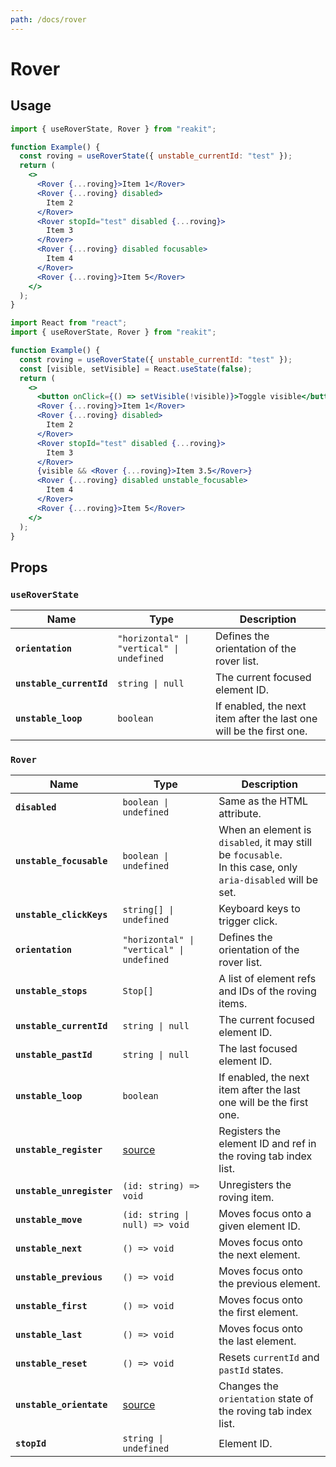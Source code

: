 ```yaml
---
path: /docs/rover
---
```


# Rover

## Usage

```jsx
import { useRoverState, Rover } from "reakit";

function Example() {
  const roving = useRoverState({ unstable_currentId: "test" });
  return (
    <>
      <Rover {...roving}>Item 1</Rover>
      <Rover {...roving} disabled>
        Item 2
      </Rover>
      <Rover stopId="test" disabled {...roving}>
        Item 3
      </Rover>
      <Rover {...roving} disabled focusable>
        Item 4
      </Rover>
      <Rover {...roving}>Item 5</Rover>
    </>
  );
}
```

```jsx
import React from "react";
import { useRoverState, Rover } from "reakit";

function Example() {
  const roving = useRoverState({ unstable_currentId: "test" });
  const [visible, setVisible] = React.useState(false);
  return (
    <>
      <button onClick={() => setVisible(!visible)}>Toggle visible</button>
      <Rover {...roving}>Item 1</Rover>
      <Rover {...roving} disabled>
        Item 2
      </Rover>
      <Rover stopId="test" disabled {...roving}>
        Item 3
      </Rover>
      {visible && <Rover {...roving}>Item 3.5</Rover>}
      <Rover {...roving} disabled unstable_focusable>
        Item 4
      </Rover>
      <Rover {...roving}>Item 5</Rover>
    </>
  );
}
```

## Props

<!-- Automatically generated -->

### `useRoverState`

| Name | Type | Description |
|------|------|-------------|
| **`orientation`** | <code>"horizontal" &#124; "vertical" &#124; undefined</code> | Defines the orientation of the rover list. |
| **`unstable_currentId`** | <code>string &#124; null</code> | The current focused element ID. |
| **`unstable_loop`** | <code>boolean</code> | If enabled, the next item after the last one will be the first one. |

### `Rover`

| Name | Type | Description |
|------|------|-------------|
| **`disabled`** | <code>boolean &#124; undefined</code> | Same as the HTML attribute. |
| **`unstable_focusable`** | <code>boolean &#124; undefined</code> | When an element is `disabled`, it may still be `focusable`.<br>In this case, only `aria-disabled` will be set. |
| **`unstable_clickKeys`** | <code>string[] &#124; undefined</code> | Keyboard keys to trigger click. |
| **`orientation`** | <code>"horizontal" &#124; "vertical" &#124; undefined</code> | Defines the orientation of the rover list. |
| **`unstable_stops`** | <code>Stop[]</code> | A list of element refs and IDs of the roving items. |
| **`unstable_currentId`** | <code>string &#124; null</code> | The current focused element ID. |
| **`unstable_pastId`** | <code>string &#124; null</code> | The last focused element ID. |
| **`unstable_loop`** | <code>boolean</code> | If enabled, the next item after the last one will be the first one. |
| **`unstable_register`** | [source](https://github.com/reakit/reakit/tree/master/packages/reakit/src/Rover/RoverState.ts#L39) | Registers the element ID and ref in the roving tab index list. |
| **`unstable_unregister`** | <code>(id: string) => void</code> | Unregisters the roving item. |
| **`unstable_move`** | <code>(id: string &#124; null) => void</code> | Moves focus onto a given element ID. |
| **`unstable_next`** | <code>() => void</code> | Moves focus onto the next element. |
| **`unstable_previous`** | <code>() => void</code> | Moves focus onto the previous element. |
| **`unstable_first`** | <code>() => void</code> | Moves focus onto the first element. |
| **`unstable_last`** | <code>() => void</code> | Moves focus onto the last element. |
| **`unstable_reset`** | <code>() => void</code> | Resets `currentId` and `pastId` states. |
| **`unstable_orientate`** | [source](https://github.com/reakit/reakit/tree/master/packages/reakit/src/Rover/RoverState.ts#L71) | Changes the `orientation` state of the roving tab index list. |
| **`stopId`** | <code>string &#124; undefined</code> | Element ID. |
